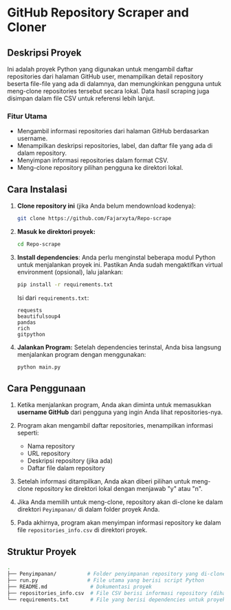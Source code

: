 # GitHub Repository Scraper and Cloner

## Deskripsi Proyek

Ini adalah proyek Python yang digunakan untuk mengambil daftar repositories dari halaman GitHub user, menampilkan detail repository beserta file-file yang ada di dalamnya, dan memungkinkan pengguna untuk meng-clone repositories tersebut secara lokal. Data hasil scraping juga disimpan dalam file CSV untuk referensi lebih lanjut.

### Fitur Utama
- Mengambil informasi repositories dari halaman GitHub berdasarkan username.
- Menampilkan deskripsi repositories, label, dan daftar file yang ada di dalam repository.
- Menyimpan informasi repositories dalam format CSV.
- Meng-clone repository pilihan pengguna ke direktori lokal.

## Cara Instalasi

1. **Clone repository ini** (jika Anda belum mendownload kodenya):
    ```bash
    git clone https://github.com/Fajarxyta/Repo-scrape
    ```

2. **Masuk ke direktori proyek:**
    ```bash
    cd Repo-scrape
    ```

3. **Install dependencies**:
    Anda perlu menginstal beberapa modul Python untuk menjalankan proyek ini. Pastikan Anda sudah mengaktifkan virtual environment (opsional), lalu jalankan:
    ```bash
    pip install -r requirements.txt
    ```
    Isi dari `requirements.txt`:
    ```
    requests
    beautifulsoup4
    pandas
    rich
    gitpython
    ```

4. **Jalankan Program:**
    Setelah dependencies terinstal, Anda bisa langsung menjalankan program dengan menggunakan:
    ```bash
    python main.py
    ```

## Cara Penggunaan

1. Ketika menjalankan program, Anda akan diminta untuk memasukkan **username GitHub** dari pengguna yang ingin Anda lihat repositories-nya.
   
2. Program akan mengambil daftar repositories, menampilkan informasi seperti:
    - Nama repository
    - URL repository
    - Deskripsi repository (jika ada)
    - Daftar file dalam repository

3. Setelah informasi ditampilkan, Anda akan diberi pilihan untuk meng-clone repository ke direktori lokal dengan menjawab "y" atau "n".

4. Jika Anda memilih untuk meng-clone, repository akan di-clone ke dalam direktori `Peyimpanan/` di dalam folder proyek Anda.

5. Pada akhirnya, program akan menyimpan informasi repository ke dalam file `repositories_info.csv` di direktori proyek.

## Struktur Proyek

```bash
.
├── Penyimpanan/          # Folder penyimpanan repository yang di-clone
├── run.py                # File utama yang berisi script Python
├── README.md              # Dokumentasi proyek
├── repositories_info.csv  # File CSV berisi informasi repository (dihasilkan setelah scraping)
└── requirements.txt       # File yang berisi dependencies untuk proyek
